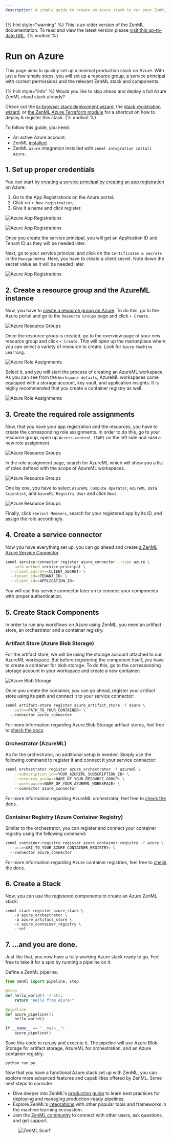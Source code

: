 ```yaml
---
description: A simple guide to create an Azure stack to run your ZenML pipelines
---
```


{% hint style="warning" %}
This is an older version of the ZenML documentation. To read and view the latest version please [visit this up-to-date URL](https://docs.zenml.io).
{% endhint %}


# Run on Azure

This page aims to quickly set up a minimal production stack on Azure. With 
just a few simple steps, you will set up a resource group, a service principal 
with correct permissions and the relevant ZenML stack and components.

{% hint style="info" %}
Would you like to skip ahead and deploy a full Azure ZenML cloud stack already?

Check out the
[in-browser stack deployment wizard](../../how-to/infrastructure-deployment/stack-deployment/deploy-a-cloud-stack.md),
the [stack registration wizard](../../how-to/infrastructure-deployment/stack-deployment/register-a-cloud-stack.md),
or [the ZenML Azure Terraform module](../../how-to/infrastructure-deployment/stack-deployment/deploy-a-cloud-stack-with-terraform.md)
for a shortcut on how to deploy & register this stack.
{% endhint %}

To follow this guide, you need:

* An active Azure account.
* ZenML [installed](../../getting-started/installation.md).
* ZenML `azure` integration installed with `zenml integration install azure`.

## 1. Set up proper credentials

You can start by [creating a service principal by creating an app registration](https://github.com/Azure/MachineLearningNotebooks/blob/master/how-to-use-azureml/manage-azureml-service/authentication-in-azureml/authentication-in-azureml.ipynb) 
on Azure:

1. Go to the App Registrations on the Azure portal.
2. Click on `+ New registration`,
3. Give it a name and click register.

![Azure App Registrations](../../.gitbook/assets/azure_1.png)

![Azure App Registrations](../../.gitbook/assets/azure_2.png)

Once you create the service principal, you will get an Application ID and 
Tenant ID as they will be needed later.

Next, go to your service principal and click on the `Certificates & secrets` in
the `Manage` menu. Here, you have to create a client secret. Note down the 
secret value as it will be needed later.

![Azure App Registrations](../../.gitbook/assets/azure_3.png)

## 2. Create a resource group and the AzureML instance

Now, you have to [create a resource group on Azure](https://learn.microsoft.com/en-us/azure/azure-resource-manager/management/manage-resource-groups-portal).
To do this, go to the Azure portal and go to the `Resource Groups` page and 
click `+ Create`. 

![Azure Resource Groups](../../.gitbook/assets/azure_4.png)

Once the resource group is created, go to the overview page of your new resource
group and click `+ Create`. This will open up the marketplace where you can 
select a variety of resource to create. Look for `Azure Machine Learning`.

![Azure Role Assignments](../../.gitbook/assets/azure_5.png)

Select it, and you will start the process of creating an AzureML workspace. 
As you can see from the `Workspace details`, AzureML workspaces come equipped 
with a storage account, key vault, and application insights. It is highly 
recommended that you create a container registry as well.

![Azure Role Assignments](../../.gitbook/assets/azure_6.png)

## 3. Create the required role assignments

Now, that you have your app registration and the resources, you have to create 
the corresponding role assignments. In order to do this, go to 
your resource group, open up `Access control (IAM)` on the left side and 
`+Add` a new role assignment.

![Azure Resource Groups](../../.gitbook/assets/azure-role-assignment-1.png)

In the role assignment page, search for AzureML which will show you a list of 
roles defined with the scope of AzureML workspaces.

![Azure Resource Groups](../../.gitbook/assets/azure-role-assignment-2.png)

One by one, you have to select `AzureML Compute Operator`, 
`AzureML Data Scientist`, and `AzureML Registry User` and click `Next`.

![Azure Resource Groups](../../.gitbook/assets/azure-role-assignment-3.png)

Finally, click `+Select Members`, search for your registered app by its ID, and
assign the role accordingly.

## 4. Create a service connector

Now you have everything set up, you can go ahead and create [a ZenML Azure Service Connector](../../how-to/infrastructure-deployment/auth-management/azure-service-connector.md).

```bash
zenml service-connector register azure_connector --type azure \
  --auth-method service-principal \
  --client_secret=<CLIENT_SECRET> \
  --tenant_id=<TENANT_ID> \
  --client_id=<APPLICATION_ID>
```

You will use this service connector later on to connect your components with 
proper authentication.

## 5. Create Stack Components

In order to run any workflows on Azure using ZenML, you need an artifact store,
an orchestrator and a container registry.

### Artifact Store (Azure Blob Storage)

For the artifact store, we will be using the storage account attached to our
AzureML workspace. But before registering the component itself, you have to 
create a container for blob storage. To do this, go to the corresponding 
storage account in your workspace and create a new container:

![Azure Blob Storage](../../.gitbook/assets/azure_7.png)

Once you create the container, you can go ahead, register your artifact 
store using its path and connect it to your service connector:

```bash 
zenml artifact-store register azure_artifact_store -f azure \
  --path=<PATH_TO_YOUR_CONTAINER> \ 
  --connector azure_connector
```

For more information regarding Azure Blob Storage artifact stores, feel free to
[check the docs](../../component-guide/artifact-stores/azure.md).

### Orchestrator (AzureML)

As for the orchestrator, no additional setup is needed. Simply use the following
command to register it and connect it your service connector:

```bash
zenml orchestrator register azure_orchestrator -f azureml \
    --subscription_id=<YOUR_AZUREML_SUBSCRIPTION_ID> \
    --resource_group=<NAME_OF_YOUR_RESOURCE_GROUP> \
    --workspace=<NAME_OF_YOUR_AZUREML_WORKSPACE> \ 
    --connector azure_connector
```

For more information regarding AzureML orchestrator, feel free to
[check the docs](../../component-guide/orchestrators/azureml.md).

### Container Registry (Azure Container Registry)

Similar to the orchestrator, you can register and connect your container 
registry using the following command:

```bash
zenml container-registry register azure_container_registry -f azure \
  --uri=<URI_TO_YOUR_AZURE_CONTAINER_REGISTRY> \ 
  --connector azure_connector
```

For more information regarding Azure container registries, feel free to
[check the docs](../../component-guide/container-registries/azure.md).

## 6. Create a Stack

Now, you can use the registered components to create an Azure ZenML stack:

```shell
zenml stack register azure_stack \
    -o azure_orchestrator \
    -a azure_artifact_store \
    -c azure_container_registry \
    --set
```

## 7. ...and you are done.

Just like that, you now have a fully working Azure stack ready to go. 
Feel free to take it for a spin by running a pipeline on it.

Define a ZenML pipeline:

```python
from zenml import pipeline, step

@step
def hello_world() -> str:
    return "Hello from Azure!"

@pipeline
def azure_pipeline():
    hello_world()

if __name__ == "__main__":
    azure_pipeline()
```

Save this code to run.py and execute it. The pipeline will use Azure Blob 
Storage for artifact storage, AzureML for orchestration, and an Azure container 
registry.

```shell
python run.py
```

Now that you have a functional Azure stack set up with ZenML, you can explore 
more advanced features and capabilities offered by ZenML. Some next steps to 
consider:

* Dive deeper into ZenML's [production guide](../../user-guide/production-guide/README.md) to learn best practices for deploying and managing production-ready pipelines.
* Explore ZenML's [integrations](../../component-guide/README.md) with other popular tools and frameworks in the machine learning ecosystem.
* Join the [ZenML community](https://zenml.io/slack) to connect with other users, ask questions, and get support.

<!-- For scarf -->
<figure><img alt="ZenML Scarf" referrerpolicy="no-referrer-when-downgrade" src="https://static.scarf.sh/a.png?x-pxid=f0b4f458-0a54-4fcd-aa95-d5ee424815bc" /></figure>
